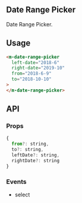 ## Date Range Picker

Date Range Picker.

## Usage

```html
<m-date-range-picker
  left-date="2018-6"
  right-date="2019-10"
  from="2018-6-9"
  to="2018-10-10"
>
</m-date-range-picker>
```

## API

### Props

```jsx
{
  from?: string,
  to?: string,
  leftDate?: string,
  rightDate?: string
}
```

### Events

* select